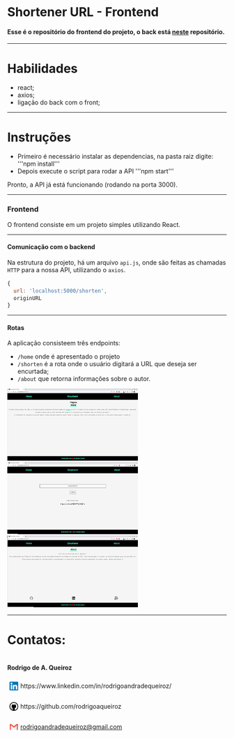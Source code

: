 # Shortener URL - Frontend

#### Esse é o repositório do frontend do projeto, o back está [neste](https://github.com/rodrigoaqueiroz/url-shortener-backend) repositório.

--- 

# Habilidades

  - react;
  - axios;
  - ligação do back com o front;

--- 

# Instruções

 - Primeiro é necessário instalar as dependencias, na pasta raiz digite:
  '''npm install'''
 - Depois execute o script para rodar a API
 '''npm start'''

  Pronto, a API já está funcionando (rodando na porta 3000). 

---

### Frontend

O frontend consiste em um projeto simples utilizando React.

---

#### Comunicação com o backend

Na estrutura do projeto, há um arquivo `api.js`, onde são feitas as chamadas `HTTP` para a nossa API, utilizando o `axios`.

```javascript
{
  url: 'localhost:5000/shorten',
  originURL
}
```
---

#### Rotas

A aplicação consisteem três endpoints:
  - `/home` onde é apresentado o projeto 
  - `/shorten` é a rota onde o usuário digitará a URL que deseja ser encurtada;
  - `/about` que retorna informações sobre o autor.

<img src="./src/public/images/home.jpg" width="300px" >
<img src="./src/public/images/shorten.jpg" width="300px" >
<img src="./src/public/images/about.jpg" width="300px" >

---

# Contatos:

<div style="display: flex; align-items: center; justify-content: space-between;">
  <div>
    <h4> Rodrigo de A. Queiroz </h4>
  <div style="display: flex; align-items: center;">
    <img src="./src/public/images/linkedin-logo.png" alt="linkedin-logo" style="width:20px; padding: 5px"/>  https://www.linkedin.com/in/rodrigoandradequeiroz/
  </div>
  <br/>
  <div style="display: flex;align-items: center;">
    <img src="./src/public/images/github-logo.png" alt="github-logo" style="width:20px; padding: 5px"/> https://github.com/rodrigoaqueiroz
  </div>
  <br/>
  <div style="display: flex;align-items: center;">
    <img src="./src/public/images/email-logo.png" alt="email-logo" style= 'width:20px; padding: 5px'/></img>
    <a href="mailto:rodrigoandradequeiroz@gmail.com">rodrigoandradequeiroz@gmail.com</a>
  </div>
<br/>